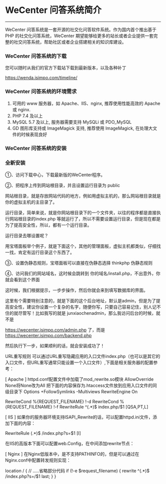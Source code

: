 #  WeCenter 问答系统简介

---
WeCenter 问答系统是一套开源的社交化问答软件系统。作为国内首个推出基于 PHP 的社交化问答系统，WeCenter 期望能够给更多的站长或者企业提供一套完整的社交问答系统，帮助社区或者企业搭建相关的知识库建设。

### WeCenter 问答系统的下载

您可以随时从我们的官方下载站下载到最新版本，以及各种补丁

https://wenda.isimpo.com/timeline/

### WeCenter 问答系统的环境需求

1. 可用的 www 服务器，如 Apache、IIS、nginx, 推荐使用性能高效的 Apache 或 nginx.
2. PHP 7.4 及以上
3. MySQL 5.7 及以上, 服务器需要支持 MySQLi 或 PDO_MySQL
4. GD 图形库支持或 ImageMagick 支持, 推荐使用 ImageMagick, 在处理大文件的时候表现良好

### WeCenter 问答系统的安装

### 全新安装

①、访问下载中心，下载最新版的WeCenter程序。

②、把程序上传到网站根目录，并且设置运行目录为 public

网站根目录，就是存放网站代码的地方，例如用虚拟主机的，那么网站根目录就是你的虚拟主机的主目录了。

运行目录，简单来说，就是你网站根目录下的一个文件夹，以往的程序都是直接执行网站根目录的index.php 等就运行了，所以不需要设置运行目录，但是现在都是为了提高安全性，所以，都有一个运行目录。

运行目录去哪设置呢？

用宝塔面板举个例子，就是下面这个，其他的管理面板，虚拟主机都类似，仔细找一找，肯定有运行目录这个东西了。

③、设置伪静态规则，宝塔面板可以直接在伪静态选择 thinkphp 伪静态规则

④、访问我们的网站域名，这时候会跳转到 你的域名/install.php，不出意外，你就会看到这个界面

这时候，我们根据提示，一步步操作，然后你就会来到填写数据库的界面。

这里有个需要特别注意的，就是下面的这个后台地址，默认是admin，但是为了提高安全性，建议你设置一个复杂的名字，随便你写，只要自己容易记住，别人记不住的就尽管写！比如我写的就是 junxiaochenadmin，那么我访问后台的时候，就不是

https://wecenter.isimpo.com/admin.php 了，而是 https://wecenter.isimpo.com/backend.php

然后执行下一步，如果顺利的话，就会安装成功了！

URL重写规则
可以通过URL重写隐藏应用的入口文件index.php（也可以是其它的入口文件，但URL重写通常只能设置一个入口文件）,下面是相关服务器的配置参考：

[ Apache ]
httpd.conf配置文件中加载了mod_rewrite.so模块
AllowOverride None将None改为All
把下面的内容保存为.htaccess文件放到应用入口文件的同级目录下
<IfModule mod_rewrite.c>
Options +FollowSymlinks -Multiviews
RewriteEngine On

RewriteCond %{REQUEST_FILENAME} !-d
RewriteCond %{REQUEST_FILENAME} !-f
RewriteRule ^(.*)$ index.php/$1 [QSA,PT,L]
</IfModule>

[ IIS ]
如果你的服务器环境支持ISAPI_Rewrite的话，可以配置httpd.ini文件，添加下面的内容：

RewriteRule (.*)$ /index\.php\?s=$1 [I]

在IIS的高版本下面可以配置web.Config，在中间添加rewrite节点：

<rewrite>
 <rules>
 <rule name="OrgPage" stopProcessing="true">
 <match url="^(.*)$" />
 <conditions logicalGrouping="MatchAll">
 <add input="{HTTP_HOST}" pattern="^(.*)$" />
 <add input="{REQUEST_FILENAME}" matchType="IsFile" negate="true" />
 <add input="{REQUEST_FILENAME}" matchType="IsDirectory" negate="true" />
 </conditions>
 <action type="Rewrite" url="index.php/{R:1}" />
 </rule>
 </rules>
 </rewrite>

[ Nginx ]
在Nginx低版本中，是不支持PATHINFO的，但是可以通过在Nginx.conf中配置转发规则实现：

location / { // …..省略部分代码
if (!-e $request_filename) {
rewrite  ^(.*)$  /index.php?s=/$1  last;
}
}


